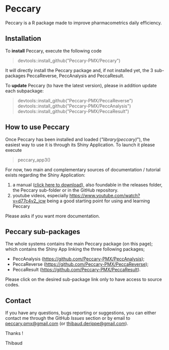 # Peccary

Peccary is a R package made to improve pharmacometrics daily efficiency. 

## Installation 

To **install** Peccary, execute the following code

> devtools::install_github("Peccary-PMX/Peccary")

It will directly install the Peccary package and, if not installed yet, the  3 sub-packages PeccaReverse, PeccAnalysis and PeccaResult.

To **update** Peccary (to have the latest version), please in addition update each subpackage:

> devtools::install_github("Peccary-PMX/PeccaReverse")
> devtools::install_github("Peccary-PMX/PeccAnalysis")
> devtools::install_github("Peccary-PMX/PeccaResult")


## How to use Peccary

Once Peccary has been installed and loaded (*"library(peccary)*"), the easiest way to use it is through its Shiny Application. To launch it please execute

> peccary_app3() 

For now, two main and complementary sources of documentation / tutorial exists regarding the Shiny Application:

1. a manual ([click here to download](https://github.com/Peccary-PMX/Peccary/releases/download/Documentation/Peccary_Documentation.html)), also foundable  in the releases folder, the Peccary sub-folder or in the GitHub repository.
2. youtube videos, especially https://www.youtube.com/watch?v=d77c4v2_jcw being a good starting point for using and learning Peccary

Please asks if you want more documentation.

## Peccary sub-packages

The whole systems contains the main Peccary package (on this page); which contains the Shiny App linking the three following packages;

+ PeccAnalysis (https://github.com/Peccary-PMX/PeccAnalysis);
+ PeccaReverse (https://github.com/Peccary-PMX/PeccaReverse);
+ PeccaResult (https://github.com/Peccary-PMX/PeccaResult).

Please click on the desired sub-package link only to have access to source codes.

## Contact

If you have any questions, bugs reporting or suggestions, you can either contact me  through the GitHub *Issues* section or by email to peccary.pmx@gmail.com (or thibaud.derippe@gmail.com).

Thanks  ! 

Thibaud

